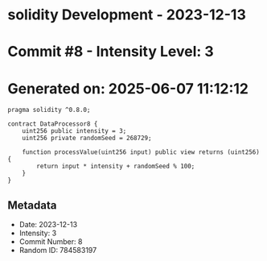 ﻿# solidity Development - 2023-12-13
# Commit #8 - Intensity Level: 3
# Generated on: 2025-06-07 11:12:12
```solidity
pragma solidity ^0.8.0;

contract DataProcessor8 {
    uint256 public intensity = 3;
    uint256 private randomSeed = 268729;

    function processValue(uint256 input) public view returns (uint256) {
        return input * intensity + randomSeed % 100;
    }
}
```
## Metadata
- Date: 2023-12-13
- Intensity: 3
- Commit Number: 8
- Random ID: 784583197
